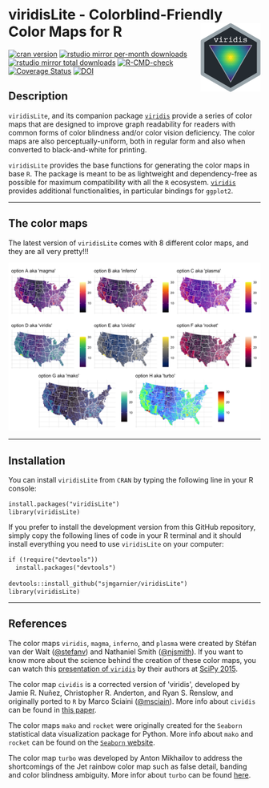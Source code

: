 # viridisLite - Colorblind-Friendly Color Maps for R <img src="man/figures/logo.png" align="right" alt="" width="120" />

[![cran version](http://www.r-pkg.org/badges/version/viridisLite)](https://cran.r-project.org/package=viridisLite)
[![rstudio mirror per-month downloads](http://cranlogs.r-pkg.org/badges/viridisLite)](https://github.com/metacran/cranlogs.app)
[![rstudio mirror total downloads](http://cranlogs.r-pkg.org/badges/grand-total/viridisLite?color=yellowgreen)](https://github.com/metacran/cranlogs.app)
[![R-CMD-check](https://github.com/sjmgarnier/viridisLite/workflows/R-CMD-check/badge.svg)](https://github.com/sjmgarnier/viridisLite/actions)
[![Coverage Status](https://img.shields.io/codecov/c/github/sjmgarnier/viridisLite/master.svg)](https://codecov.io/github/sjmgarnier/viridisLite?branch=master)
[![DOI](https://zenodo.org/badge/44360137.svg)](https://zenodo.org/badge/latestdoi/44360137)

## Description

`viridisLite`, and its companion package [`viridis`](https://cran.r-project.org/package=viridis) 
provide a series of color maps that are designed to improve graph readability 
for readers with common forms of color blindness and/or color vision deficiency. 
The color maps are also perceptually-uniform, both in regular form and also when 
converted to black-and-white for printing. 

`viridisLite` provides the base functions for generating the color maps in base 
`R`. The package is meant to be as lightweight and dependency-free as possible 
for maximum compatibility with all the `R` ecosystem. [`viridis`](https://cran.r-project.org/package=viridis)
provides additional functionalities, in particular bindings for `ggplot2`.

---

## The color maps

The latest version of `viridisLite` comes with 8 different color maps, and they 
are all very pretty!!!

![Sample image](man/figures/maps.png)

---

## Installation

You can install `viridisLite` from `CRAN` by typing the following line in your R 
console:

```{r}
install.packages("viridisLite")
library(viridisLite)
```

If you prefer to install the development version from this GitHub repository,
simply copy the following lines of code in your R terminal and it should install 
everything you need to use `viridisLite` on your computer: 

```{r}
if (!require("devtools")) 
  install.packages("devtools")

devtools::install_github("sjmgarnier/viridisLite")
library(viridisLite)
```

---

## References

The color maps `viridis`, `magma`, `inferno`, and `plasma` were created by 
Stéfan van der Walt ([@stefanv](https://github.com/stefanv)) and Nathaniel Smith ([@njsmith](https://github.com/njsmith)). If you want to know more about the 
science behind the creation of these color maps, you can watch this 
[presentation of `viridis`](https://youtu.be/xAoljeRJ3lU) by their authors at 
[SciPy 2015](http://scipy2015.scipy.org/). 

The color map `cividis` is a corrected version of 'viridis', developed by 
Jamie R. Nuñez, Christopher R. Anderton, and Ryan S. Renslow, and originally 
ported to `R` by Marco Sciaini ([@msciain](https://github.com/marcosci)). More 
info about `cividis` can be found in 
[this paper](https://journals.plos.org/plosone/article?id=10.1371/journal.pone.0199239).

The color maps `mako` and `rocket` were originally created for the `Seaborn` 
statistical data visualization package for Python. More info about `mako` and 
`rocket` can be found on the 
[`Seaborn` website](https://seaborn.pydata.org/tutorial/color_palettes.html).

The color map `turbo` was developed by Anton Mikhailov to address the 
shortcomings of the Jet rainbow color map such as false detail, banding and 
color blindness ambiguity. More infor about `turbo` can be found
[here](https://ai.googleblog.com/2019/08/turbo-improved-rainbow-colormap-for.html).
